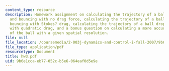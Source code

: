 ```yaml
---
content_type: resource
description: Homework assignment on calculating the trajectory of a ball dropping
  and bouncing with no drag force, calculating the trajectory of a ball dropping and
  bouncing with Stokes? drag, calculating the trajectory of a ball dropping and bouncing
  with quadratic drag, and a bonus question on calculating a more accurate trajectory
  of the ball with a given spatial resolution.
file: null
file_location: /coursemedia/2-003j-dynamics-and-control-i-fall-2007/9b6e1ccaeb77052cb5e6064eaf0d5e9e_hw3.pdf
file_type: application/pdf
resourcetype: Document
title: hw3.pdf
uid: 9b6e1cca-eb77-052c-b5e6-064eaf0d5e9e
---
```

